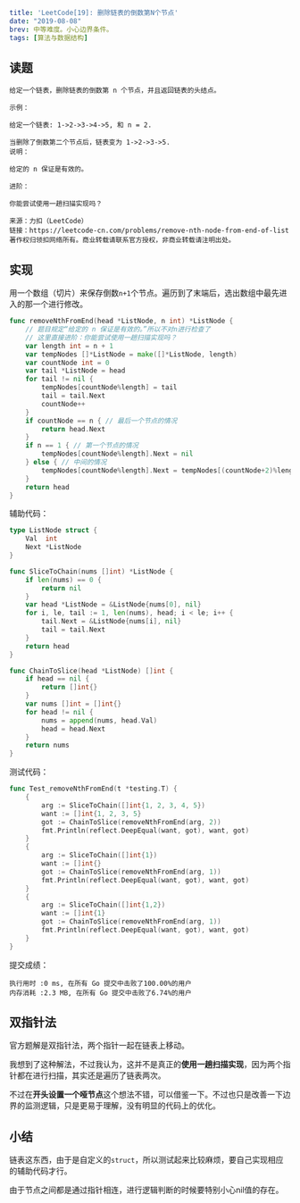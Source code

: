 ```yaml lw-blog-meta
title: 'LeetCode[19]: 删除链表的倒数第N个节点'
date: "2019-08-08"
brev: 中等难度。小心边界条件。
tags: [算法与数据结构]
```


## 读题

```text
给定一个链表，删除链表的倒数第 n 个节点，并且返回链表的头结点。

示例：

给定一个链表: 1->2->3->4->5, 和 n = 2.

当删除了倒数第二个节点后，链表变为 1->2->3->5.
说明：

给定的 n 保证是有效的。

进阶：

你能尝试使用一趟扫描实现吗？

来源：力扣（LeetCode）
链接：https://leetcode-cn.com/problems/remove-nth-node-from-end-of-list
著作权归领扣网络所有。商业转载请联系官方授权，非商业转载请注明出处。
```

## 实现

用一个数组（切片）来保存倒数`n+1`个节点。遍历到了末端后，选出数组中最先进入的那一个进行修改。

```go
func removeNthFromEnd(head *ListNode, n int) *ListNode {
    // 题目规定“给定的 n 保证是有效的。”所以不对n进行检查了
    // 这里直接进阶：你能尝试使用一趟扫描实现吗？
    var length int = n + 1
    var tempNodes []*ListNode = make([]*ListNode, length)
    var countNode int = 0
    var tail *ListNode = head
    for tail != nil {
        tempNodes[countNode%length] = tail
        tail = tail.Next
        countNode++
    }
    if countNode == n { // 最后一个节点的情况
        return head.Next
    }
    if n == 1 { // 第一个节点的情况
        tempNodes[countNode%length].Next = nil
    } else { // 中间的情况
        tempNodes[countNode%length].Next = tempNodes[(countNode+2)%length]
    }
    return head
}
```

辅助代码：

```go
type ListNode struct {
    Val  int
    Next *ListNode
}

func SliceToChain(nums []int) *ListNode {
    if len(nums) == 0 {
        return nil
    }
    var head *ListNode = &ListNode{nums[0], nil}
    for i, le, tail := 1, len(nums), head; i < le; i++ {
        tail.Next = &ListNode{nums[i], nil}
        tail = tail.Next
    }
    return head
}

func ChainToSlice(head *ListNode) []int {
    if head == nil {
        return []int{}
    }
    var nums []int = []int{}
    for head != nil {
        nums = append(nums, head.Val)
        head = head.Next
    }
    return nums
}

```

测试代码：

```go
func Test_removeNthFromEnd(t *testing.T) {
    {
        arg := SliceToChain([]int{1, 2, 3, 4, 5})
        want := []int{1, 2, 3, 5}
        got := ChainToSlice(removeNthFromEnd(arg, 2))
        fmt.Println(reflect.DeepEqual(want, got), want, got)
    }
    {
        arg := SliceToChain([]int{1})
        want := []int{}
        got := ChainToSlice(removeNthFromEnd(arg, 1))
        fmt.Println(reflect.DeepEqual(want, got), want, got)
    }
    {
        arg := SliceToChain([]int{1,2})
        want := []int{1}
        got := ChainToSlice(removeNthFromEnd(arg, 1))
        fmt.Println(reflect.DeepEqual(want, got), want, got)
    }
}
```

提交成绩：

```text
执行用时 :0 ms, 在所有 Go 提交中击败了100.00%的用户
内存消耗 :2.3 MB, 在所有 Go 提交中击败了6.74%的用户
```

## 双指针法

官方题解是双指针法，两个指针一起在链表上移动。

我想到了这种解法，不过我认为，这并不是真正的**使用一趟扫描实现**，因为两个指针都在进行扫描，其实还是遍历了链表两次。

不过在**开头设置一个哑节点**这个想法不错，可以借鉴一下。不过也只是改善一下边界的监测逻辑，只是更易于理解，没有明显的代码上的优化。

## 小结

链表这东西，由于是自定义的`struct`，所以测试起来比较麻烦，要自己实现相应的辅助代码才行。

由于节点之间都是通过指针相连，进行逻辑判断的时候要特别小心nil值的存在。
